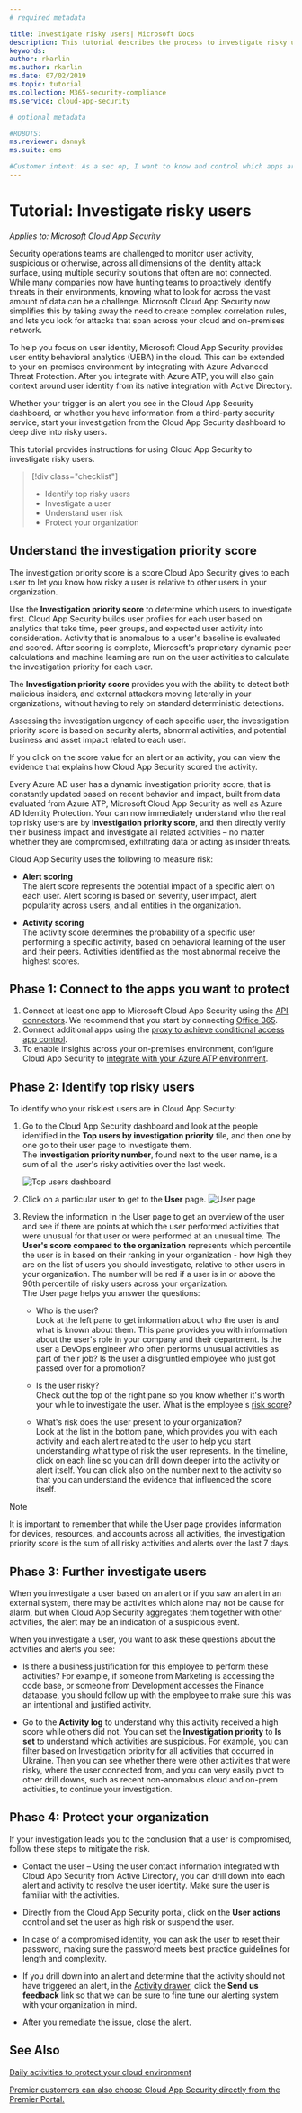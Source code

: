 ```yaml
---
# required metadata

title: Investigate risky users| Microsoft Docs
description: This tutorial describes the process to investigate risky users in Microsoft Cloud App Security, across hybrid environments, by integrating with Azure ATP.
keywords:
author: rkarlin
ms.author: rkarlin
ms.date: 07/02/2019
ms.topic: tutorial
ms.collection: M365-security-compliance
ms.service: cloud-app-security

# optional metadata

#ROBOTS:
ms.reviewer: dannyk
ms.suite: ems

#Customer intent: As a sec op, I want to know and control which apps are used in my org so that I can harden my organization's security.
---
```


# Tutorial: Investigate risky users

*Applies to: Microsoft Cloud App Security*

Security operations teams are challenged to monitor user activity, suspicious or otherwise, across all dimensions of the identity attack surface, using multiple security solutions that often are not connected. While many companies now have hunting teams to proactively identify threats in their environments, knowing what to look for across the vast amount of data can be a challenge. Microsoft Cloud App Security now simplifies this by taking away the need to create complex correlation rules, and lets you look for attacks that span across your cloud and on-premises network.

To help you focus on user identity, Microsoft Cloud App Security provides user entity behavioral analytics (UEBA) in the cloud. This can be extended to your on-premises environment by integrating with Azure Advanced Threat Protection. After you integrate with Azure ATP, you will also gain context around user identity from its native integration with Active Directory.


Whether your trigger is an alert you see in the Cloud App Security dashboard, or whether you have information from a third-party security service, start your investigation from the Cloud App Security dashboard to deep dive into risky users.  

This tutorial provides instructions for using Cloud App Security to investigate risky users.

> [!div class="checklist"]
> * Identify top risky users
> * Investigate a user
> * Understand user risk
> * Protect your organization


## Understand the investigation priority score <a name ="risk-score"></a>

The investigation priority score is a score Cloud App Security gives to each user to let you know how risky a user is relative to other users in your organization.
    
Use the **Investigation priority score** to determine which users to investigate first. Cloud App Security builds user profiles for each user based on analytics that take time, peer groups, and expected user activity into consideration. Activity that is anomalous to a user's baseline is evaluated and scored. After scoring is complete, Microsoft's proprietary dynamic peer calculations and machine learning are run on the user activities to calculate the investigation priority for each user. 

The **Investigation priority score** provides you with the ability to detect both malicious insiders, and external attackers moving laterally in your organizations, without having to rely on standard deterministic detections.

Assessing the investigation urgency of each specific user, the investigation priority score is based on security alerts, abnormal activities, and potential business and asset impact related to each user. 

If you click on the score value for an alert or an activity, you can view the evidence that explains how Cloud App Security scored the activity.

Every Azure AD user has a dynamic investigation priority score, that is constantly updated based on recent behavior and impact, built from data evaluated from Azure ATP, Microsoft Cloud App Security as well as Azure AD Identity Protection. Your can now immediately understand who the real top risky users are by **Investigation priority score**, and then directly verify their business impact and investigate all related activities – no matter whether they are compromised, exfiltrating data or acting as insider threats.

Cloud App Security uses the following to measure risk: 

- **Alert scoring**<br>The alert score represents the potential impact of a specific alert on each user. Alert scoring is based on severity, user impact, alert popularity across users, and all entities in the organization.

- **Activity scoring**<br> The activity score determines the probability of a specific user performing a specific activity, based on behavioral learning of the user and their peers. Activities identified as the most abnormal receive the highest scores. 

## Phase 1: Connect to the apps you want to protect
1. Connect at least one app to Microsoft Cloud App Security using the [API connectors](enable-instant-visibility-protection-and-governance-actions-for-your-apps.md). We recommend that you start by connecting [Office 365](connect-office-365-to-microsoft-cloud-app-security.md). 
1. Connect additional apps using the [proxy to achieve conditional access app control](proxy-deployment-aad.md).
1. To enable insights across your on-premises environment, configure Cloud App Security to [integrate with your Azure ATP environment](aatp-integration.md).

## Phase 2: Identify top risky users

To identify who your riskiest users are in Cloud App Security:

1. Go to the Cloud App Security dashboard and look at the people identified in the **Top users by investigation priority** tile, and then one by one go to their user page to investigate them. <br>The **investigation priority number**, found next to the user name, is a sum of all the user's risky activities over the last week. 

   ![Top users dashboard](./media/dashboard-top-users.png) 

2. Click on a particular user to get to the **User** page. 
   ![User page](./media/user-page.png) 

4. Review the information in the User page to get an overview of the user and see if there are points at which the user  performed activities that were unusual for that user or were performed at an unusual time. The **User's score compared to the organization** represents which percentile the user is in based on their ranking in your organization - how high they are on the list of users you should investigate, relative to other users in your organization. The number will be red if a user is in or above the 90th percentile of risky users across your organization.<br>The User page helps you answer the questions:
	- Who is the user?<br>Look at the left pane to get information about who the user is and what is known about them. This pane provides you with information about the user's role in your company and their department. Is the user a DevOps engineer who often performs unusual activities as part of their job? Is the user a disgruntled employee who just got passed over for a promotion?
	  
   - Is the user risky?<br>Check out the top of the right pane so you know whether it's worth your while to investigate the user. What is the employee's [risk score](#risk-score)?
	
   - What's risk does the user present to your organization?<br>Look at the list in the bottom pane, which provides you with each activity and each alert related to the user to help you start understanding what type of risk the user represents. In the timeline, click on each line so you can drill down deeper into the activity or alert itself. You can click also on the number next to the activity so that you can understand the evidence that influenced the score itself.

  >[!NOTE]
  >It is important to remember that while the User page provides information for devices, resources, and accounts across all activities, the investigation priority score is the sum of all risky activities and alerts over the last 7 days.
 
 
## Phase 3: Further investigate users

When you investigate a user based on an alert or if you saw an alert in an external system, there may be activities which alone may not be cause for alarm, but when Cloud App Security aggregates them together with other activities, the alert may be an indication of a suspicious event.
 
When you investigate a user, you want to ask these questions about the activities and alerts you see:
- Is there a business justification for this employee to perform these activities? For example, if someone from Marketing is accessing the code base, or someone from Development accesses the Finance database, you should follow up with the employee to make sure this was an intentional and justified activity.

- Go to the **Activity log** to understand why this activity received a high score while others did not. You can set the **Investigation priority** to **Is set** to understand which activities are suspicious. For example, you can filter based on Investigation priority for all activities that occurred in Ukraine. Then you can see whether there were other activities that were risky, where the user connected from, and you can very easily pivot to other drill downs, such as recent non-anomalous cloud and on-prem activities, to continue your investigation.




## Phase 4: Protect your organization

If your investigation leads you to the conclusion that a user is compromised, follow these steps to mitigate the risk.

- Contact the user – Using the user contact information integrated with Cloud App Security from Active Directory, you can drill down into each alert and activity to resolve the user identity. Make sure the user is familiar with the activities.

- Directly from the Cloud App Security portal, click on the **User actions** control and set the user as high risk or suspend the user.
- In case of a compromised identity, you can ask the user to reset their password, making sure the password meets best practice guidelines for length and complexity.
- If you drill down into an alert and determine that the activity should not have triggered an alert, in the [Activity drawer](activity-filters.md), click the **Send us feedback** link so that we can be sure to fine tune our alerting system with your organization in mind.
- After you remediate the issue, close the alert.


## See Also  
[Daily activities to protect your cloud environment](daily-activities-to-protect-your-cloud-environment.md)   

[Premier customers can also choose Cloud App Security directly from the Premier Portal.](https://premier.microsoft.com/)  
  
  
